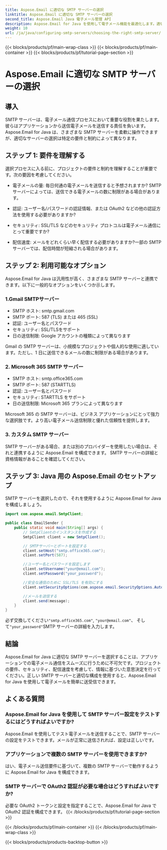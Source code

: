 ```yaml
---
title: Aspose.Email に適切な SMTP サーバーの選択
linktitle: Aspose.Email に適切な SMTP サーバーの選択
second_title: Aspose.Email Java 電子メール管理 API
description: Aspose.Email for Java を使用して電子メール機能を最適化します。適切な SMTP サーバーを選択し、簡単に電子メールを送信する方法を学びましょう。
weight: 10
url: /ja/java/configuring-smtp-servers/choosing-the-right-smtp-server/
---
```


{{< blocks/products/pf/main-wrap-class >}}
{{< blocks/products/pf/main-container >}}
{{< blocks/products/pf/tutorial-page-section >}}

# Aspose.Email に適切な SMTP サーバーの選択


## 導入

SMTP サーバーは、電子メール通信プロセスにおいて重要な役割を果たします。彼らはアプリケーションから送信電子メールを送信する責任を負います。 Aspose.Email for Java は、さまざまな SMTP サーバーを柔軟に操作できますが、適切なサーバーの選択は特定の要件と制約によって異なります。

## ステップ 1: 要件を理解する

選択プロセスに入る前に、プロジェクトの要件と制約を理解することが重要です。次の要因を考慮してください。

- 電子メールの量: 毎日何通の電子メールを送信すると予想されますか? SMTP サーバーによっては、送信できる電子メールの数に制限がある場合があります。

- 認証: ユーザー名/パスワードの認証情報、または OAuth2 などの他の認証方法を使用する必要がありますか?

- セキュリティ: SSL/TLS などのセキュリティ プロトコルは電子メール通信にとって重要ですか?

- 配信速度: メールをどれくらい早く配信する必要がありますか?一部の SMTP サーバーでは、配信時間が短縮される場合があります。

## ステップ 2: 利用可能なオプション

Aspose.Email for Java は汎用性が高く、さまざまな SMTP サーバーと連携できます。以下に一般的なオプションをいくつか示します。

### 1.Gmail SMTPサーバー

- SMTP ホスト: smtp.gmail.com
- SMTP ポート: 587 (TLS) または 465 (SSL)
- 認証: ユーザー名とパスワード
- セキュリティ: SSL/TLSをサポート
- 日の送信制限: Google アカウントの種類によって異なります

Gmail の SMTP サーバーは、小規模なプロジェクトや個人的な使用に適しています。ただし、1 日に送信できるメールの数に制限がある場合があります。

### 2. Microsoft 365 SMTP サーバー

- SMTP ホスト: smtp.office365.com
- SMTP ポート: 587 (STARTTLS)
- 認証: ユーザー名とパスワード
- セキュリティ: STARTTLS をサポート
- 日の送信制限: Microsoft 365 プランによって異なります

Microsoft 365 の SMTP サーバーは、ビジネス アプリケーションにとって強力な選択肢です。より高い電子メール送信制限と優れた信頼性を提供します。

### 3. カスタム SMTP サーバー

SMTP サーバーがある場合、または別のプロバイダーを使用したい場合は、それと連携するように Aspose.Email を構成できます。 SMTP サーバーの詳細と資格情報があることを確認してください。

## ステップ 3: Java 用の Aspose.Email のセットアップ

SMTP サーバーを選択したので、それを使用するように Aspose.Email for Java を構成しましょう。

```java
import com.aspose.email.SmtpClient;

public class EmailSender {
    public static void main(String[] args) {
        // SmtpClientのインスタンスを作成する
        SmtpClient client = new SmtpClient();

        // SMTPサーバーとポートを設定する
        client.setHost("smtp.office365.com");
        client.setPort(587);

        //ユーザー名とパスワードを設定します
        client.setUsername("your@email.com");
        client.setPassword("your_password");

        //安全な通信のために SSL/TLS を有効にする
        client.setSecurityOptions(com.aspose.email.SecurityOptions.Auto);

        //メールを送信する
        client.send(message);
    }
}
```

必ず交換してください`"smtp.office365.com"`, `"your@email.com"`、 そして`"your_password"`SMTP サーバーの詳細を入力します。

## 結論

Aspose.Email for Java に適切な SMTP サーバーを選択することは、アプリケーションでの電子メール通信をスムーズに行うために不可欠です。プロジェクトの要件、セキュリティ、配信速度を考慮して、情報に基づいた意思決定を行ってください。正しい SMTP サーバーと適切な構成を使用すると、Aspose.Email for Java を使用して電子メールを簡単に送受信できます。

## よくある質問

### Aspose.Email for Java を使用して SMTP サーバー設定をテストするにはどうすればよいですか?

Aspose.Email を使用してテスト電子メールを送信することで、SMTP サーバーの設定をテストできます。メールが正常に送信されれば、設定は正しいです。

### アプリケーションで複数の SMTP サーバーを使用できますか?

はい、電子メール送信要件に基づいて、複数の SMTP サーバーで動作するように Aspose.Email for Java を構成できます。

### SMTP サーバーで OAuth2 認証が必要な場合はどうすればよいですか?

必要な OAuth2 トークンと設定を指定することで、Aspose.Email for Java で OAuth2 認証を構成できます。
{{< /blocks/products/pf/tutorial-page-section >}}

{{< /blocks/products/pf/main-container >}}
{{< /blocks/products/pf/main-wrap-class >}}

{{< blocks/products/products-backtop-button >}}
